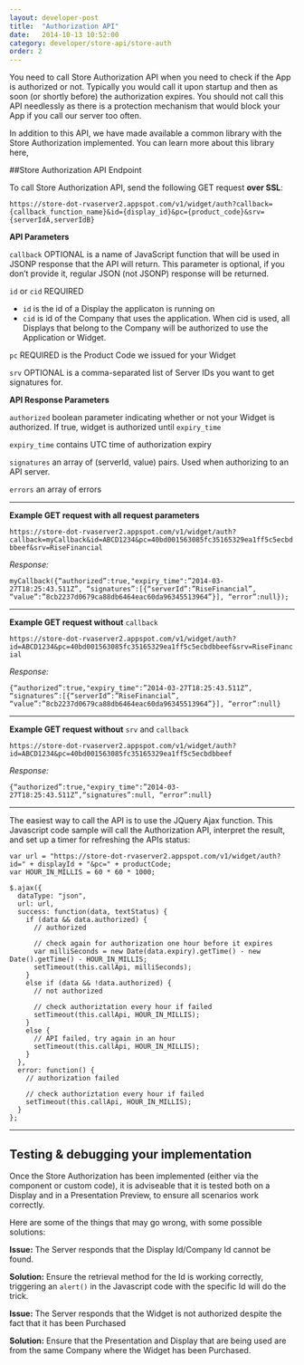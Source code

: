 ```yaml
---
layout: developer-post
title:  "Authorization API"
date:   2014-10-13 10:52:00
category: developer/store-api/store-auth
order: 2
---
```


You need to call Store Authorization API when you need to check if the App is authorized or not. Typically you would call it upon startup and then as soon (or shortly before) the authorization expires. You should not call this API needlessly as there is a protection mechanism that would block your App if you call our server too often.

In addition to this API, we have made available a common library with the Store Authorization implemented. You can learn more about this library here, 

##Store Authorization API Endpoint

To call Store Authorization API, send the following GET request **over SSL**:

`https://store-dot-rvaserver2.appspot.com/v1/widget/auth?callback={callback_function_name}&id={display_id}&pc={product_code}&srv={serverIdA,serverIdB}`

**API Parameters**
 
``callback`` OPTIONAL is a name of JavaScript function that will be used in JSONP response that the API will return. This parameter is optional, if you don’t provide it, regular JSON (not JSONP) response will be returned.

`id` or `cid` REQUIRED

- `id` is the id of a Display the applicaton is running on
- `cid` is id of the Company that uses the application. When cid is used, all Displays that belong to the Company will be authorized to use the Application or Widget.

`pc` REQUIRED is the Product Code we issued for your Widget

`srv` OPTIONAL is a comma-separated list of Server IDs you want to get signatures for.


**API Response Parameters**

`authorized` boolean parameter indicating whether or not your Widget is authorized. If true, widget is authorized until `expiry_time`

`expiry_time` contains UTC time of authorization expiry

`signatures` an array of (serverId, value) pairs. Used when authorizing to an API server.

`errors` an array of errors

_ _ _


**Example GET request with all request parameters**

`https://store-dot-rvaserver2.appspot.com/v1/widget/auth?callback=myCallback&id=ABCD1234&pc=40bd001563085fc35165329ea1ff5c5ecbdbbeef&srv=RiseFinancial`

*Response:*

`myCallback({“authorized”:true,"expiry_time":”2014-03-27T18:25:43.511Z”, “signatures”:[{“serverId”:”RiseFinancial”, “value”:”8cb2237d0679ca88db6464eac60da96345513964”}], “error”:null});`

_ _ _

**Example GET request without** `callback`

`https://store-dot-rvaserver2.appspot.com/v1/widget/auth?id=ABCD1234&pc=40bd001563085fc35165329ea1ff5c5ecbdbbeef&srv=RiseFinancial`

*Response:*

`{“authorized”:true,"expiry_time":”2014-03-27T18:25:43.511Z”, “signatures”:[{“serverId”:”RiseFinancial”, “value”:”8cb2237d0679ca88db6464eac60da96345513964”}], “error”:null}`


_ _ _


**Example GET request without** `srv` and `callback`

`https://store-dot-rvaserver2.appspot.com/v1/widget/auth?id=ABCD1234&pc=40bd001563085fc35165329ea1ff5c5ecbdbbeef`

*Response:*

`{“authorized”:true,"expiry_time":”2014-03-27T18:25:43.511Z”,“signatures”:null, “error”:null}`
- - -



The easiest way to call the API is to use the JQuery Ajax function. This Javascript code sample will call the Authorization API, interpret the result, and set up a timer for refreshing the APIs status:

```
var url = "https://store-dot-rvaserver2.appspot.com/v1/widget/auth?id=" + displayId + "&pc=" + productCode;
var HOUR_IN_MILLIS = 60 * 60 * 1000;

$.ajax({
  dataType: "json",
  url: url,
  success: function(data, textStatus) {
    if (data && data.authorized) {
      // authorized
      
      // check again for authorization one hour before it expires
      var milliSeconds = new Date(data.expiry).getTime() - new Date().getTime() - HOUR_IN_MILLIS;
      setTimeout(this.callApi, milliSeconds);
    }
    else if (data && !data.authorized) {
      // not authorized

      // check authoriztation every hour if failed
      setTimeout(this.callApi, HOUR_IN_MILLIS);
    }
    else {
      // API failed, try again in an hour
      setTimeout(this.callApi, HOUR_IN_MILLIS);
    }
  },
  error: function() {
    // authorization failed
    
    // check authoriztation every hour if failed
    setTimeout(this.callApi, HOUR_IN_MILLIS);
  }
};
```


_ _ _


## Testing & debugging your implementation

Once the Store Authorization has been implemented (either via the component or custom code), it is adviseable that it is tested both on a Display and in a Presentation Preview, to ensure all scenarios work correctly.

Here are some of the things that may go wrong, with some possible solutions:

**Issue:** The Server responds that the Display Id/Company Id cannot be found.

**Solution:** Ensure the retrieval method for the Id is working correctly, triggering an `alert()` in the Javascript code with the specific Id will do the trick.


**Issue:** The Server responds that the Widget is not authorized despite the fact that it has been Purchased

**Solution:** Ensure that the Presentation and Display that are being used are from the same Company where the Widget has been Purchased.
